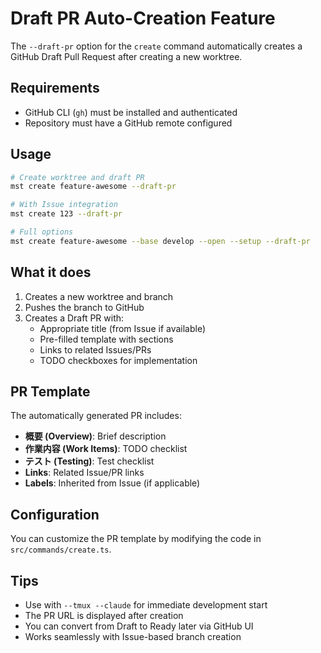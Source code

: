 # Draft PR Auto-Creation Feature

The `--draft-pr` option for the `create` command automatically creates a GitHub Draft Pull Request after creating a new worktree.

## Requirements

- GitHub CLI (`gh`) must be installed and authenticated
- Repository must have a GitHub remote configured

## Usage

```bash
# Create worktree and draft PR
mst create feature-awesome --draft-pr

# With Issue integration
mst create 123 --draft-pr

# Full options
mst create feature-awesome --base develop --open --setup --draft-pr
```

## What it does

1. Creates a new worktree and branch
2. Pushes the branch to GitHub
3. Creates a Draft PR with:
   - Appropriate title (from Issue if available)
   - Pre-filled template with sections
   - Links to related Issues/PRs
   - TODO checkboxes for implementation

## PR Template

The automatically generated PR includes:

- **概要 (Overview)**: Brief description
- **作業内容 (Work Items)**: TODO checklist
- **テスト (Testing)**: Test checklist
- **Links**: Related Issue/PR links
- **Labels**: Inherited from Issue (if applicable)

## Configuration

You can customize the PR template by modifying the code in `src/commands/create.ts`.

## Tips

- Use with `--tmux --claude` for immediate development start
- The PR URL is displayed after creation
- You can convert from Draft to Ready later via GitHub UI
- Works seamlessly with Issue-based branch creation